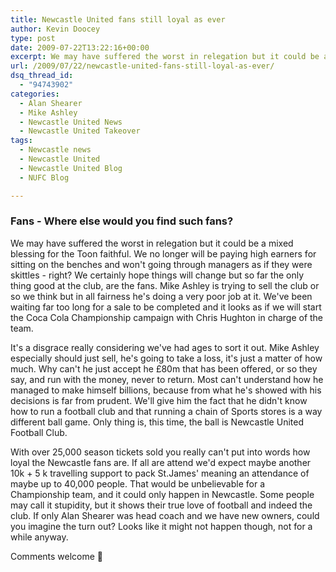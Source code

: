```yaml
---
title: Newcastle United fans still loyal as ever
author: Kevin Doocey
type: post
date: 2009-07-22T13:22:16+00:00
excerpt: We may have suffered the worst in relegation but it could be a mixed blessing for the Toon faithful
url: /2009/07/22/newcastle-united-fans-still-loyal-as-ever/
dsq_thread_id:
  - "94743902"
categories:
  - Alan Shearer
  - Mike Ashley
  - Newcastle United News
  - Newcastle United Takeover
tags:
  - Newcastle news
  - Newcastle United
  - Newcastle United Blog
  - NUFC Blog

---
```

### Fans - Where else would you find such fans?

We may have suffered  the worst in relegation but it could be a mixed blessing for the Toon faithful. We no longer will be paying high earners for sitting on the benches and won't going through managers as if they were skittles - right? We certainly hope things will change but so far the only thing good at the club, are the fans. Mike Ashley is trying to sell the club or so we think but in all fairness he's doing a very poor job at it. We've been waiting far too long for a sale to be completed and it looks as if we will start the Coca Cola Championship campaign with Chris Hughton in charge of the team.

It's a disgrace really considering we've had ages to sort it out. Mike Ashley especially should just sell, he's going to take a loss, it's just a matter of how much. Why can't he just accept he £80m that has been offered, or so they say, and run with the money, never to return. Most can't understand how he managed to make himself billions, because from what he's showed with his decisions is far from prudent. We'll give him the fact that he didn't know how to run a football club and that running a chain of Sports stores is a way different ball game. Only thing is, this time, the ball is Newcastle United Football Club.

With over 25,000 season tickets sold you really can't put into words how loyal the Newcastle fans are. If all are attend we'd expect maybe another 10k + 5 k travelling support to pack St.James' meaning an attendance of maybe up to 40,000 people. That would be unbelievable for a Championship team, and it could only happen in Newcastle. Some people may call it stupidity, but it shows their true love of football and indeed the club. If only Alan Shearer was head coach and we have new owners, could you imagine the turn out? Looks like it might not happen though, not for a while anyway.

Comments welcome 🙂
